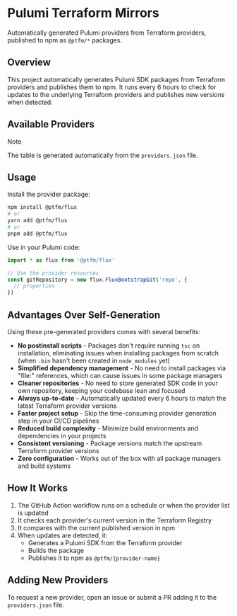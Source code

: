 # Pulumi Terraform Mirrors

Automatically generated Pulumi providers from Terraform providers, published to npm as `@ptfm/*` packages.

## Overview

This project automatically generates Pulumi SDK packages from Terraform providers and publishes them to npm. It runs every 6 hours to check for updates to the underlying Terraform providers and publishes new versions when detected.

## Available Providers

<!-- PROVIDERS_TABLE -->

> [!NOTE]  
> The table is generated automatically from the `providers.json` file.

## Usage

Install the provider package:

```bash
npm install @ptfm/flux
# or
yarn add @ptfm/flux
# or
pnpm add @ptfm/flux
```

Use in your Pulumi code:

```typescript
import * as flux from '@ptfm/flux'

// Use the provider resources
const gitRepository = new flux.FluxBootstrapGit('repo', {
  // properties
})
```

## Advantages Over Self-Generation

Using these pre-generated providers comes with several benefits:

* **No postinstall scripts** - Packages don't require running `tsc` on installation, eliminating issues when installing packages from scratch (when `.bin` hasn't been created in `node_modules` yet)
* **Simplified dependency management** - No need to install packages via "file:" references, which can cause issues in some package managers
* **Cleaner repositories** - No need to store generated SDK code in your own repository, keeping your codebase lean and focused
* **Always up-to-date** - Automatically updated every 6 hours to match the latest Terraform provider versions
* **Faster project setup** - Skip the time-consuming provider generation step in your CI/CD pipelines
* **Reduced build complexity** - Minimize build environments and dependencies in your projects
* **Consistent versioning** - Package versions match the upstream Terraform provider versions
* **Zero configuration** - Works out of the box with all package managers and build systems

## How It Works

1. The GitHub Action workflow runs on a schedule or when the provider list is updated
2. It checks each provider's current version in the Terraform Registry
3. It compares with the current published version in npm
4. When updates are detected, it:
   - Generates a Pulumi SDK from the Terraform provider
   - Builds the package
   - Publishes it to npm as `@ptfm/{provider-name}`

## Adding New Providers

To request a new provider, open an issue or submit a PR adding it to the `providers.json` file.
